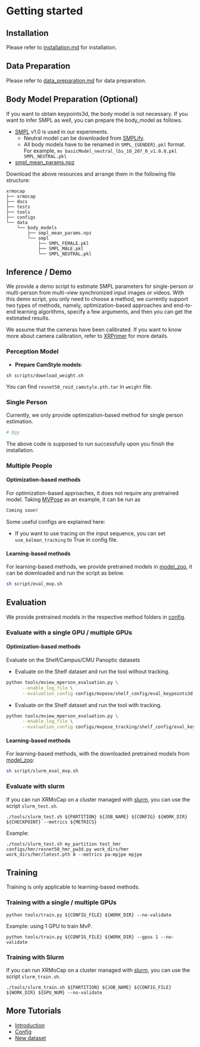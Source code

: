 # Getting started

## Installation

Please refer to [installation.md](./installation.md) for installation.

## Data Preparation

Please refer to [data_preparation.md](./dataset_preparation.md) for data preparation.

## Body Model Preparation (Optional)

If you want to obtain keypoints3d, the body model is not necessary.
If you want to infer SMPL as well, you can prepare the body_model as follows.

- [SMPL](https://smpl.is.tue.mpg.de/) v1.0 is used in our experiments.
  - Neutral model can be downloaded from [SMPLify](https://smplify.is.tue.mpg.de/).
  - All body models have to be renamed in `SMPL_{GENDER}.pkl` format. <br/>
    For example, `mv basicModel_neutral_lbs_10_207_0_v1.0.0.pkl SMPL_NEUTRAL.pkl`
- [smpl_mean_params.npz](https://openmmlab-share.oss-cn-hangzhou.aliyuncs.com/mmhuman3d/models/smpl_mean_params.npz?versionId=CAEQHhiBgICN6M3V6xciIDU1MzUzNjZjZGNiOTQ3OWJiZTJmNThiZmY4NmMxMTM4)

Download the above resources and arrange them in the following file structure:

```text
xrmocap
├── xrmocap
├── docs
├── tests
├── tools
├── configs
└── data
    └── body_models
        ├── smpl_mean_params.npz
        └── smpl
            ├── SMPL_FEMALE.pkl
            ├── SMPL_MALE.pkl
            └── SMPL_NEUTRAL.pkl
```

## Inference / Demo

We provide a demo script to estimate SMPL parameters for single-person or multi-person from multi-view synchronized input images or videos. With this demo script, you only need to choose a method, we currently support two types of methods, namely, optimization-based approaches and end-to-end learning algorithms, specify a few arguments, and then you can get the estimated results.

We assume that the cameras have been calibrated. If you want to know more about camera calibration, refer to [XRPrimer](https://github.com/openxrlab/xrprimer/blob/main/docs/en/tool/calibrate_pinhole_cameras.md) for more details.

### Perception Model

 -  **Prepare CamStyle models**:

```
sh scripts/download_weight.sh
```
You can find `resnet50_reid_camstyle.pth.tar` in `weight` file.

### Single Person

Currently, we only provide optimization-based method for single person estimation.

```bash
# @gy
```

The above code is supposed to run successfully upon you finish the installation.

### Multiple People

#### Optimization-based methods

For optimization-based approaches, it does not require any pretrained model. Taking [MVPose](https://zju3dv.github.io/mvpose/) as an example, it can be run as

```bash
Coming soon!
```

Some useful configs are explained here:

 - If you want to use tracing on the input sequence, you can set `use_kalman_tracking` to True in config file.

#### Learning-based methods

For learning-based methods, we provide pretrained models in [model_zoo](), it can be downloaded and run the script as below.

```bash
sh script/eval_mvp.sh
```

## Evaluation

We provide pretrained models in the respective method folders in [config](config).

### Evaluate with a single GPU / multiple GPUs

#### Optimization-based methods

Evaluate on the Shelf/Campus/CMU Panoptic datasets

- Evaluate on the Shelf dataset and run the tool without tracking.

```bash
python tools/mview_mperson_evaluation.py \
      --enable_log_file \
      --evaluation_config configs/mvpose/shelf_config/eval_keypoints3d.py
```

- Evaluate on the Shelf dataset and run the tool with tracking.

```bash
python tools/mview_mperson_evaluation.py \
      --enable_log_file \
      --evaluation_config configs/mvpose_tracking/shelf_config/eval_keypoints3d.py
```

#### Learning-based methods

For learning-based methods, with the downloaded pretrained models from [model_zoo]():

```bash
sh script/slurm_eval_mvp.sh
```

### Evaluate with slurm

If you can run XRMoCap on a cluster managed with [slurm](https://slurm.schedmd.com/), you can use the script `slurm_test.sh`.

```shell
./tools/slurm_test.sh ${PARTITION} ${JOB_NAME} ${CONFIG} ${WORK_DIR} ${CHECKPOINT} --metrics ${METRICS}
```

Example:
```shell
./tools/slurm_test.sh my_partition test_hmr configs/hmr/resnet50_hmr_pw3d.py work_dirs/hmr work_dirs/hmr/latest.pth 8 --metrics pa-mpjpe mpjpe
```


## Training

Training is only applicable to learning-based methods.

### Training with a single / multiple GPUs

```shell
python tools/train.py ${CONFIG_FILE} ${WORK_DIR} --no-validate
```

Example: using 1 GPU to train MvP.
```shell
python tools/train.py ${CONFIG_FILE} ${WORK_DIR} --gpus 1 --no-validate
```

### Training with Slurm

If you can run XRMoCap on a cluster managed with [slurm](https://slurm.schedmd.com/), you can use the script `slurm_train.sh`.

```shell
./tools/slurm_train.sh ${PARTITION} ${JOB_NAME} ${CONFIG_FILE} ${WORK_DIR} ${GPU_NUM} --no-validate
```


## More Tutorials

- [Introduction](./tutorials/introduction.md)
- [Config](./tutorials/config.md)
- [New dataset](./tutorials/new_dataset.md)
